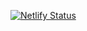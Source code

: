 [![Netlify Status](https://api.netlify.com/api/v1/badges/0329f833-bb7a-4e1b-9a0b-9e89c63a4fed/deploy-status)](https://app.netlify.com/sites/documentacao-js/deploys)

